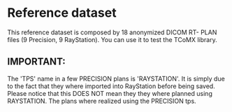 # Reference dataset
This reference dataset is composed by 18 anonymized DICOM RT-
PLAN files (9 Precision, 9 RayStation). You can use it to test the TCoMX library. 

## IMPORTANT:
The 'TPS' name in a few PRECISION plans is 'RAYSTATION'. It is simply due to the fact that they where imported into RayStation before being saved. Please notice that this DOES NOT mean they they where planned using RAYSTATION. The plans where realized using the PRECISION tps. 

